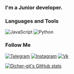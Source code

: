 ### I'm a Junior developer.

### Languages and Tools 
![JavaScript](https://img.shields.io/badge/-JavaScript-090909?style=for-the-badge&logo=JavaScript&logoColor=E9D54D)
![Python](https://img.shields.io/badge/-Python-090909?style=for-the-badge&logo=Python&logoColor=00FA9A)



### Follow Me
[![Telegram](https://img.shields.io/badge/-Telegram-090909?style=for-the-badge&logo=telegram&logoColor=27A0D9)](https://t.me/dechir07)
[![Instagram](https://img.shields.io/badge/-Instagram-090909?style=for-the-badge&logo=instagram&logoColor=B4068E)](https://www.instagram.com/dechir07/)
[![Vk](https://img.shields.io/badge/-Vkontakte-090909?style=for-the-badge&logo=Vk&logoColor=4F7DB3)](https://vk.com/dima_vor_pelimeney)


[![Dicher-git's GitHub stats](https://github-readme-stats.vercel.app/api?username=Dicher-git&show_icons=true&theme=radical)](https://github.com/anuraghazra/github-readme-stats)
